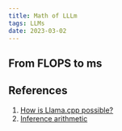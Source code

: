 ```yaml
---
title: Math of LLLm
tags: LLMs
date: 2023-03-02
---
```


## From FLOPS to ms

## References

1. [How is Llama.cpp possible?](https://finbarr.ca/how-is-llama-cpp-possible/)
2. [Inference arithmetic](https://kipp.ly/transformer-inference-arithmetic/)
